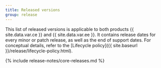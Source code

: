 ```yaml
---
title: Released versions
group: release
---
```


This list of released versions is applicable to both products {{ site.data.var.ce }} and {{ site.data.var.ee }}. It contains release dates for every minor or patch release, as well as the end of support dates. For conceptual details, refer to the [Lifecycle policy]({{ site.baseurl }}/release/lifecycle-policy.html).

{% include release-notes/core-releases.md %}
